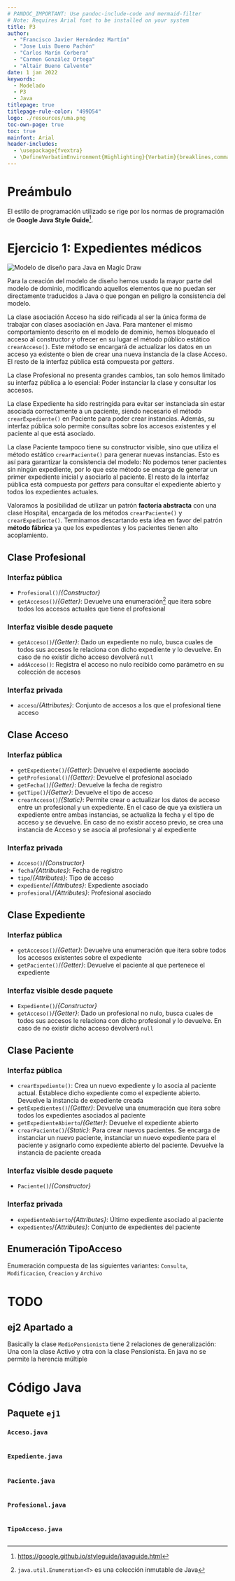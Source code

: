 ```yaml
---
# PANDOC_IMPORTANT: Use pandoc-include-code and mermaid-filter
# Note: Requires Arial font to be installed on your system
title: P3
author:
  - "Francisco Javier Hernández Martín"
  - "Jose Luis Bueno Pachón"
  - "Carlos Marín Corbera"
  - "Carmen González Ortega"
  - "Altair Bueno Calvente"
date: 1 jan 2022
keywords:
  - Modelado
  - P3
  - Java
titlepage: true
titlepage-rule-color: "499D54"
logo: ./resources/uma.png
toc-own-page: true
toc: true
mainfont: Arial
header-includes:
  - \usepackage{fvextra}
  - \DefineVerbatimEnvironment{Highlighting}{Verbatim}{breaklines,commandchars=\\\{\}}
---
```


<!--Anotaciones de pie de página-->

[^1]: `java.util.Enumeration<T>` es una colección inmutable de Java
[^2]: https://google.github.io/styleguide/javaguide.html

<!-- Inicio del documento -->

# Preámbulo

El estilo de programación utilizado se rige por los normas de programación de
**Google Java Style Guide**[^2].

# Ejercicio 1: Expedientes médicos

![Modelo de diseño para Java en Magic Draw](models/Ej1.svg)

Para la creación del modelo de diseño hemos usado la mayor parte del modelo de
dominio, modificando aquellos elementos que no puedan ser directamente
traducidos a Java o que pongan en peligro la consistencia del modelo.

La clase asociación Acceso ha sido reificada al ser la única forma de trabajar
con clases asociación en Java. Para mantener el mismo comportamiento descrito en
el modelo de dominio, hemos bloqueado el acceso al constructor y ofrecer en su
lugar el método público estático `crearAcceso()`. Este método se encargará de
actualizar los datos en un acceso ya existente o bien de crear una nueva
instancia de la clase Acceso. El resto de la interfaz pública está compuesta por
_getters_.

La clase Profesional no presenta grandes cambios, tan solo hemos limitado su
interfaz pública a lo esencial: Poder instanciar la clase y consultar los
accesos.

La clase Expediente ha sido restringida para evitar ser instanciada sin estar
asociada correctamente a un paciente, siendo necesario el método
`crearExpediente()` en Paciente para poder crear instancias. Además, su interfaz
pública solo permite consultas sobre los accesos existentes y el paciente al que
está asociado.

La clase Paciente tampoco tiene su constructor visible, sino que utiliza el
método estático `crearPaciente()` para generar nuevas instancias. Esto es así
para garantizar la consistencia del modelo: No podemos tener pacientes sin
ningún expediente, por lo que este método se encarga de generar un primer
expediente inicial y asociarlo al paciente. El resto de la interfaz pública está
compuesta por _getters_ para consultar el expediente abierto y todos los
expedientes actuales.

Valoramos la posibilidad de utilizar un patrón **factoría abstracta** con una
clase Hospital, encargada de los métodos `crearPaciente()` y
`crearExpediente()`. Terminamos descartando esta idea en favor del patrón
**método fábrica** ya que los expedientes y los pacientes tienen alto
acoplamiento.

## Clase Profesional

### Interfaz pública

- `Profesional()`/_{Constructor}_
- `getAccesos()`/_{Getter}_: Devuelve una enumeración[^1] que itera sobre todos
  los accesos actuales que tiene el profesional

### Interfaz visible desde paquete

- `getAcceso()`/_{Getter}_: Dado un expediente no nulo, busca cuales de todos
  sus accesos le relaciona con dicho expediente y lo devuelve. En caso de no
  existir dicho acceso devolverá `null`
- `addAcceso()`: Registra el acceso no nulo recibido como parámetro en su
  colección de accesos

### Interfaz privada

- `acceso`/_{Attributes}_: Conjunto de accesos a los que el profesional tiene
  acceso

## Clase Acceso

### Interfaz pública

- `getExpediente()`/_{Getter}_: Devuelve el expediente asociado
- `getProfesional()`/_{Getter}_: Devuelve el profesional asociado
- `getFecha()`/_{Getter}_: Devuelve la fecha de registro
- `getTipo()`/_{Getter}_: Devuelve el tipo de acceso
- `crearAcceso()`/_{Static}_: Permite crear o actualizar los datos de acceso
  entre un profesional y un expediente. En el caso de que ya existiera un
  expediente entre ambas instancias, se actualiza la fecha y el tipo de acceso y
  se devuelve. En caso de no existir acceso previo, se crea una instancia de
  Acceso y se asocia al profesional y al expediente

### Interfaz privada

- `Acceso()`/_{Constructor}_
- `fecha`/_{Attributes}_: Fecha de registro
- `tipo`/_{Attributes}_: Tipo de acceso
- `expediente`/_{Attributes}_: Expediente asociado
- `profesional`/_{Attributes}_: Profesional asociado

## Clase Expediente

### Interfaz pública

- `getAccesos()`/_{Getter}_: Devuelve una enumeración que itera sobre todos los
  accesos existentes sobre el expediente
- `getPaciente()`/_{Getter}_: Devuelve el paciente al que pertenece el
  expediente

### Interfaz visible desde paquete

- `Expediente()`/_{Constructor}_
- `getAcceso()`/_{Getter}_: Dado un profesional no nulo, busca cuales de todos
  sus accesos le relaciona con dicho profesional y lo devuelve. En caso de no
  existir dicho acceso devolverá `null`

## Clase Paciente

### Interfaz pública

- `crearExpediente()`: Crea un nuevo expediente y lo asocia al paciente actual.
  Establece dicho expediente como el expediente abierto. Devuelve la instancia
  de expediente creada
- `getExpedientes()`/_{Getter}_: Devuelve una enumeración que itera sobre todos
  los expedientes asociados al paciente
- `getExpedienteAbierto`/_{Getter}_: Devuelve el expediente abierto
- `crearPaciente()`/_{Static}_: Para crear nuevos pacientes. Se encarga de
  instanciar un nuevo paciente, instanciar un nuevo expediente para el paciente
  y asignarlo como expediente abierto del paciente. Devuelve la instancia de
  paciente creada

### Interfaz visible desde paquete

- `Paciente()`/_{Constructor}_

### Interfaz privada

- `expedienteAbierto`/_{Attributes}_: Último expediente asociado al paciente
- `expedientes`/_{Attributes}_: Conjunto de expedientes del paciente

## Enumeración TipoAcceso

Enumeración compuesta de las siguientes variantes: `Consulta`, `Modificacion`,
`Creacion` y `Archivo`

# TODO

<!-- TODO ejercicios 2 y 3-->

## ej2 Apartado a

Basically la clase `MedioPensionista` tiene 2 relaciones de generalización: Una
con la clase Activo y otra con la clase Pensionista. En java no se permite la
herencia múltiple

# Código Java

## Paquete `ej1`

### `Acceso.java`

```{include=src/main/java/ej1/Acceso.java}

```

### `Expediente.java`

```{include=src/main/java/ej1/Expediente.java}

```

### `Paciente.java`

```{include=src/main/java/ej1/Paciente.java}

```

### `Profesional.java`

```{include=src/main/java/ej1/Profesional.java}

```

### `TipoAcceso.java`

```{include=src/main/java/ej1/TipoAcceso.java}

```
